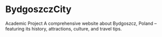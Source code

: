 # BydgoszczCity
 Academic Project
 A comprehensive website about Bydgoszcz, Poland – featuring its history, attractions, culture, and travel tips.

